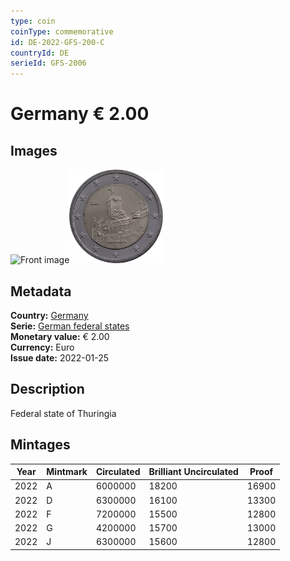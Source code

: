 ```yaml
---
type: coin
coinType: commemorative
id: DE-2022-GFS-200-C
countryId: DE
serieId: GFS-2006
---
```


# Germany € 2.00

## Images

<img src="../../Images/common-2007-200.webp" height="150" alt="Front image"><img src="Images/DE-2022-200.webp" height="150" alt="Back image">

## Metadata

**Country:** [Germany](../../Countries/Germany/index.md)\
**Serie:** [German federal states](index.md)\
**Monetary value:** € 2.00\
**Currency:** Euro\
**Issue date:** 2022-01-25

## Description

Federal state of Thuringia

## Mintages

| Year | Mintmark | Circulated | Brilliant Uncirculated | Proof |
| ---- | -------- | ---------- | ---------------------- | ----- |
| 2022 | A        | 6000000    | 18200                  | 16900 |
| 2022 | D        | 6300000    | 16100                  | 13300 |
| 2022 | F        | 7200000    | 15500                  | 12800 |
| 2022 | G        | 4200000    | 15700                  | 13000 |
| 2022 | J        | 6300000    | 15600                  | 12800 |
